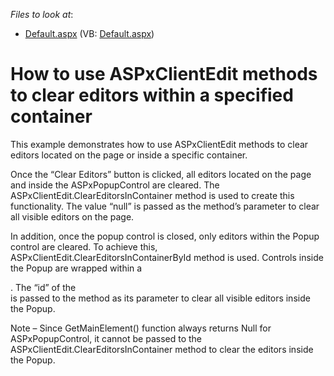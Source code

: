 <!-- default file list -->
*Files to look at*:

* [Default.aspx](./CS/WebSite/Default.aspx) (VB: [Default.aspx](./VB/WebSite/Default.aspx))
<!-- default file list end -->
# How to use ASPxClientEdit methods to clear editors within a specified container


<p>This example demonstrates how to use ASPxClientEdit methods to clear editors located on the page or inside a specific container. </p><p>Once the “Clear Editors” button is clicked, all editors located on the page and inside the ASPxPopupControl are cleared. The ASPxClientEdit.ClearEditorsInContainer method is used to create this functionality. The value “null” is passed as the method’s parameter to clear all visible editors on the page. </p><p>In addition, once the popup control is closed, only editors within the Popup control are cleared. To achieve this, ASPxClientEdit.ClearEditorsInContainerById method is used. Controls inside the Popup are wrapped within a <div>. The “id” of the <div> is passed to the method as its parameter to clear all visible editors inside the Popup. </p><p>Note – Since GetMainElement() function always returns Null for ASPxPopupControl, it cannot be passed to the ASPxClientEdit.ClearEditorsInContainer method to clear the editors inside the Popup.  </p>

<br/>



